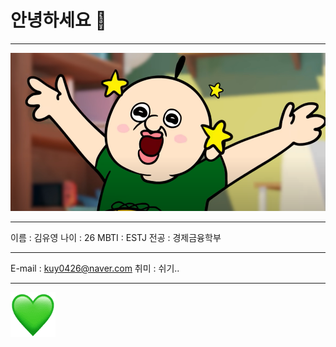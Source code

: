 # 안녕하세요 👋

---

![빵빵이사진](bb.png)

---

이름 : 김유영
나이 : 26
MBTI : ESTJ
전공 : 경제금융학부

---

E-mail : kuy0426@naver.com
취미 : 쉬기..

---

![초록하트](green.png)
